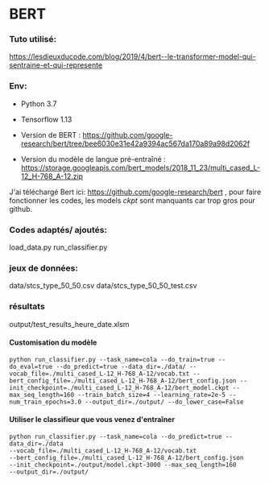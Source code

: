 # BERT

### Tuto utilisé:  
https://lesdieuxducode.com/blog/2019/4/bert--le-transformer-model-qui-sentraine-et-qui-represente

### Env: 
 - Python 3.7

 - Tensorflow 1.13

 - Version de BERT : https://github.com/google-research/bert/tree/bee6030e31e42a9394ac567da170a89a98d2062f

 - Version du modèle de langue pré-entraîné : https://storage.googleapis.com/bert_models/2018_11_23/multi_cased_L-12_H-768_A-12.zip


J'ai téléchargé Bert ici: https://github.com/google-research/bert , pour faire fonctionner les codes, les models *ckpt* sont manquants car trop gros pour github.

### Codes adaptés/ ajoutés:
load_data.py
run_classifier.py

### jeux de données:
data/stcs_type_50_50.csv
data/stcs_type_50_50_test.csv

### résultats
output/test_results_heure_date.xlsm

#### Customisation du modèle
    python run_classifier.py --task_name=cola --do_train=true --do_eval=true --do_predict=true --data_dir=./data/ --vocab_file=./multi_cased_L-12_H-768_A-12/vocab.txt --bert_config_file=./multi_cased_L-12_H-768_A-12/bert_config.json --init_checkpoint=./multi_cased_L-12_H-768_A-12/bert_model.ckpt --max_seq_length=160 --train_batch_size=4 --learning_rate=2e-5 --num_train_epochs=3.0 --output_dir=./output/ --do_lower_case=False

#### Utiliser le classifieur que vous venez d'entraîner
    python run_classifier.py --task_name=cola --do_predict=true --data_dir=./data
    --vocab_file=./multi_cased_L-12_H-768_A-12/vocab.txt
    --bert_config_file=./multi_cased_L-12_H-768_A-12/bert_config.json
    --init_checkpoint=./output/model.ckpt-3000 --max_seq_length=160
    --output_dir=./output/
